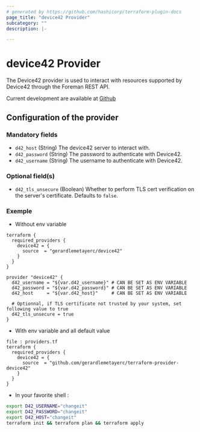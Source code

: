 ```yaml
---
# generated by https://github.com/hashicorp/terraform-plugin-docs
page_title: "device42 Provider"
subcategory: ""
description: |-

---
```


# device42 Provider

The Device42 provider is used to interact with resources supported by Device42 through the Foreman REST API.

Current development are available at [Github](https://github.com/gerardlemetayerc/terraform-provider-device42)

## Configuration of the provider

### Mandatory fields

- `d42_host` (String) The device42 server to interact with.
- `d42_password` (String) The password to authenticate with Device42.
- `d42_username` (String) The username to authenticate with Device42.

### Optional field(s)
- `d42_tls_unsecure` (Boolean) Whether to perform TLS cert verification on the server's certificate. Defaults to `false`.

### Exemple

* Without env variable

```hcl
terraform {
  required_providers {
    device42 = {
      source  = "gerardlemetayerc/device42"
    }
  }
}

provider "device42" {
  d42_username = "${var.d42_username}" # CAN BE SET AS ENV VARIABLE
  d42_password = "${var.d42_password}" # CAN BE SET AS ENV VARIABLE
  d42_host     = "${var.d42_host}"     # CAN BE SET AS ENV VARIABLE

  # Optionnal, if TLS certificate not trusted by your system, set following value to true
  d42_tls_unsecure = true
}
```

* With env variable and all default value

```hcl
file : providers.tf
terraform {
  required_providers {
    device42 = {
      source  = "github.com/gerardlemetayerc/terraform-provider-device42"
    }
  }
}
```

* In your favorite shell :
```bash
export D42_USERNAME="changeit"
export D42_PASSWORD="changeit"
export D42_HOST="changeit"
terraform init && terraform plan && terraform apply
```

